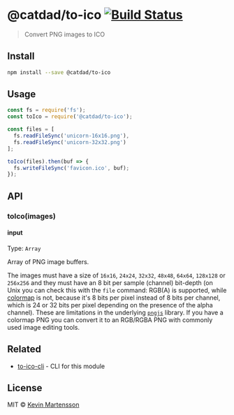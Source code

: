 # @catdad/to-ico [![Build Status](https://travis-ci.com/catdad-experiments/to-ico.svg?branch=master)](https://travis-ci.com/catdad-experiments/to-ico)

> Convert PNG images to ICO

## Install

```bash
npm install --save @catdad/to-ico
```

## Usage

```js
const fs = require('fs');
const toIco = require('@catdad/to-ico');

const files = [
  fs.readFileSync('unicorn-16x16.png'),
  fs.readFileSync('unicorn-32x32.png')
];

toIco(files).then(buf => {
  fs.writeFileSync('favicon.ico', buf);
});
```

## API

### toIco(images)

#### input

Type: `Array`

Array of PNG image buffers.

The images must have a size of `16x16`, `24x24`, `32x32`, `48x48`, `64x64`, `128x128` or `256x256` and they must have an 8 bit per sample (channel) bit-depth (on Unix you can check this with the `file` command: RGB(A) is supported, while [colormap](https://en.wikipedia.org/wiki/Indexed_color) is not, because it's 8 bits per pixel instead of 8 bits per channel, which is 24 or 32 bits per pixel depending on the presence of the alpha channel). These are limitations in the underlying [`pngjs`](https://github.com/lukeapage/pngjs#pngjs) library. If you have a colormap PNG you can convert it to an RGB/RGBA PNG with commonly used image editing tools.

## Related

* [to-ico-cli](https://github.com/kevva/to-ico-cli) - CLI for this module

## License

MIT © [Kevin Martensson](http://github.com/kevva)
